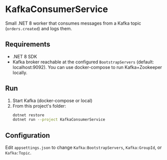 # KafkaConsumerService

Small .NET 8 worker that consumes messages from a Kafka topic (`orders.created`) and logs them.

## Requirements
- .NET 8 SDK
- Kafka broker reachable at the configured `BootstrapServers` (default: localhost:9092). You can use docker-compose to run Kafka+Zookeeper locally.

## Run
1. Start Kafka (docker-compose or local)
2. From this project's folder:
   ```bash
   dotnet restore
   dotnet run --project KafkaConsumerService
   ```

## Configuration
Edit `appsettings.json` to change `Kafka:BootstrapServers`, `Kafka:GroupId`, or `Kafka:Topic`.

